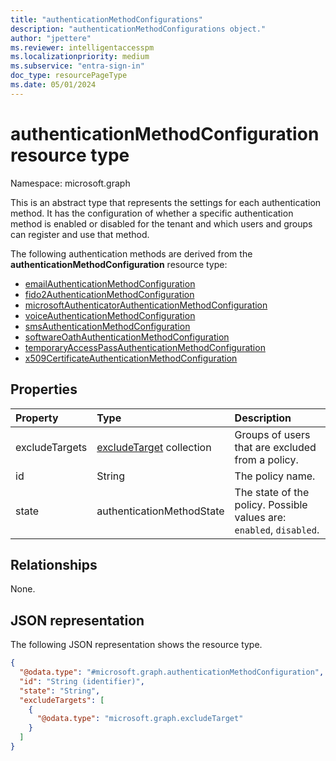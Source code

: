 ```yaml
---
title: "authenticationMethodConfigurations"
description: "authenticationMethodConfigurations object."
author: "jpettere"
ms.reviewer: intelligentaccesspm
ms.localizationpriority: medium
ms.subservice: "entra-sign-in"
doc_type: resourcePageType
ms.date: 05/01/2024
---
```


# authenticationMethodConfiguration resource type
Namespace: microsoft.graph

This is an abstract type that represents the settings for each authentication method. It has the configuration of whether a specific authentication method is enabled or disabled for the tenant and which users and groups can register and use that method.

The following authentication methods are derived from the **authenticationMethodConfiguration** resource type:
+ [emailAuthenticationMethodConfiguration](emailauthenticationmethodconfiguration.md)
+ [fido2AuthenticationMethodConfiguration](fido2authenticationmethodconfiguration.md)
+ [microsoftAuthenticatorAuthenticationMethodConfiguration](microsoftauthenticatorauthenticationmethodconfiguration.md)
+ [voiceAuthenticationMethodConfiguration](voiceauthenticationmethodconfiguration.md)
+ [smsAuthenticationMethodConfiguration](smsauthenticationmethodconfiguration.md)
+ [softwareOathAuthenticationMethodConfiguration](softwareoathauthenticationmethodconfiguration.md)
+ [temporaryAccessPassAuthenticationMethodConfiguration](temporaryaccesspassauthenticationmethodconfiguration.md)
+ [x509CertificateAuthenticationMethodConfiguration](x509certificateauthenticationmethodconfiguration.md)

## Properties
|Property|Type|Description|
|:---|:---|:---|
|excludeTargets|[excludeTarget](../resources/excludetarget.md) collection|Groups of users that are excluded from a policy.|
|id|String|The policy name.|
|state|authenticationMethodState|The state of the policy. Possible values are: `enabled`, `disabled`.|

## Relationships
None.

## JSON representation
The following JSON representation shows the resource type.
<!-- {
  "blockType": "resource",
  "keyProperty": "id",
  "@odata.type": "microsoft.graph.authenticationMethodConfiguration",
  "openType": false
}
-->
``` json
{
  "@odata.type": "#microsoft.graph.authenticationMethodConfiguration",
  "id": "String (identifier)",
  "state": "String",
  "excludeTargets": [
    {
      "@odata.type": "microsoft.graph.excludeTarget"
    }
  ]
}
```
